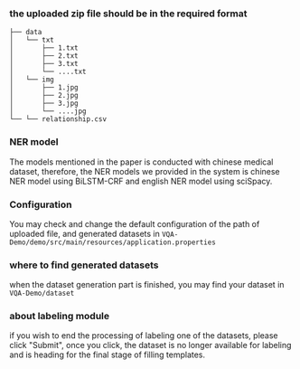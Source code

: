 
### the uploaded zip file should be in the required format
```
├── data  
│   └── txt   
│       ├── 1.txt  
│       ├── 2.txt  
│       ├── 3.txt  
│       └── ....txt  
│   └── img  
│       ├── 1.jpg  
│       ├── 2.jpg  
│       ├── 3.jpg  
│       └── ....jpg  
└── └── relationship.csv  
```

### NER model
The models mentioned in the paper is conducted with chinese medical dataset, therefore, the NER models we provided in the system is chinese NER model using BiLSTM-CRF and english NER model using sciSpacy.

### Configuration
You may check and change the default configuration of the path of uploaded file, and generated datasets in ```VQA-Demo/demo/src/main/resources/application.properties``` 


### where to find generated datasets
when the dataset generation part is finished, you may find your dataset in ```VQA-Demo/dataset```


### about labeling module
if you wish to end the processing of labeling one of the datasets, please click "Submit", once you click, the dataset is no longer available for labeling and is heading for the final stage of filling templates.

 
